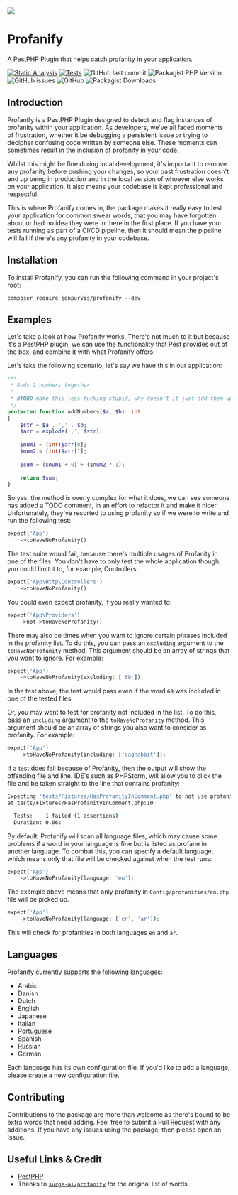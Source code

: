 <img src="art/banner.png">

# Profanify
A PestPHP Plugin that helps catch profanity in your application.

[![Static Analysis](https://github.com/JonPurvis/profanify/actions/workflows/static.yml/badge.svg)](https://github.com/JonPurvis/lawman/actions/workflows/static.yml)
[![Tests](https://github.com/JonPurvis/profanify/actions/workflows/tests.yml/badge.svg)](https://github.com/JonPurvis/lawman/actions/workflows/tests.yml)
![GitHub last commit](https://img.shields.io/github/last-commit/jonpurvis/profanify)
![Packagist PHP Version](https://img.shields.io/packagist/dependency-v/jonpurvis/profanify/php)
![GitHub issues](https://img.shields.io/github/issues/jonpurvis/profanify)
![GitHub](https://img.shields.io/github/license/jonpurvis/profanify)
![Packagist Downloads](https://img.shields.io/packagist/dt/jonpurvis/profanify)

## Introduction
Profanify is a PestPHP Plugin designed to detect and flag instances of profanity within your application. As developers, 
we've all faced moments of frustration, whether it be debugging a persistent issue or trying to decipher confusing code 
written by someone else. These moments can sometimes result in the inclusion of profanity in your code.

Whilst this might be fine during local development, it's important to remove any profanity before pushing 
your changes, so your past frustration doesn't end up being in production and in the local version of whoever else 
works on your application. It also means your codebase is kept professional and respectful. 

This is where Profanify comes in, the package makes it really easy to test your application for common swear words, that
you may have forgotten about or had no idea they were in there in the first place. If you have your tests running as
part of a CI/CD pipeline, then it should mean the pipeline will fail if there's any profanity in your codebase.

## Installation

To install Profanify, you can run the following command in your project's root:

```text
composer require jonpurvis/profanify --dev
```

## Examples

Let's take a look at how Profanify works. There's not much to it but because it's a PestPHP plugin, we can use the
functionality that Pest provides out of the box, and combine it with what Profanify offers.

Let's take the following scenario, let's say we have this in our application:

```php
/**
 * Adds 2 numbers together
 * 
 * @TODO make this less fucking stupid, why doesn't it just add them up?!? Absolute shit 
 */
protected function addNumbers($a, $b): int
{
    $str = $a . ',' . $b;
    $arr = explode(',', $str);
    
    $num1 = (int)$arr[0];
    $num2 = (int)$arr[1];
    
    $sum = ($num1 + 0) + ($num2 * 1);
    
    return $sum;
}
```

So yes, the method is overly complex for what it does, we can see someone has added a TODO comment, in an effort
to refactor it and make it nicer. Unfortunately, they've resorted to using profanity so if we were to write and run the
following test:

```php
expect('App')
    ->toHaveNoProfanity()
```

The test suite would fail, because there's multiple usages of Profanity in one of the files. You don't have to only
test the whole application though, you could limit it to, for example, Controllers:

```php
expect('App\Http\Controllers')
    ->toHaveNoProfanity()
```

You could even expect profanity, if you really wanted to:
```php
expect('App\Providers')
    ->not->toHaveNoProfanity()
```

There may also be times when you want to ignore certain phrases included in the profanity list. To do this, you can pass an `excluding` argument to the `toHaveNoProfanity` method. This argument should be an array of strings that you want to ignore. For example:

```php
expect('App')
    ->toHaveNoProfanity(excluding: ['69']);
```

In the test above, the test would pass even if the word `69` was included in one of the tested files.

Or, you may want to test for profanity not included in the list. To do this, pass an `including` argument to the `toHaveNoProfanity` method. This argument should be an array of strings you also want to consider as profanity. For example:

```php
expect('App')
    ->toHaveNoProfanity(including: ['dagnabbit']);
```

If a test does fail because of Profanity, then the output will show the offending file and line. IDE's such as PHPStorm,
will allow you to click the file and be taken straight to the line that contains profanity:

```bash
Expecting 'tests/Fixtures/HasProfanityInComment.php' to not use profanity.
at tests/Fixtures/HasProfanityInComment.php:10

  Tests:    1 failed (1 assertions)
  Duration: 0.06s
```

By default, Profanify will scan all language files, which may cause some problems if a word in your language is fine but
is listed as profane in another language. To combat this, you can specify a default language, which means only that file will be 
checked against when the test runs:

```php
expect('App')
    ->toHaveNoProfanity(language: 'en');
```

The example above means that only profanity in `Config/profanities/en.php` file will be picked up.

```php
expect('App')
    ->toHaveNoProfanity(language: ['en', 'ar']);
```

This will check for profanities in both languages `en` and `ar`.

## Languages
Profanify currently supports the following languages:

- Arabic
- Danish
- Dutch
- English
- Japanese
- Italian
- Portuguese
- Spanish
- Russian
- German

Each language has its own configuration file. If you'd like to add a language, please create a new configuration file.

## Contributing
Contributions to the package are more than welcome as there's bound to be extra words that need adding. Feel free to 
submit a Pull Request with any additions. If you have any issues using the package, then please open an Issue. 

## Useful Links & Credit
- [PestPHP](https://pestphp.com/)
- Thanks to [`surge-ai/profanity`](https://github.com/surge-ai/profanity) for the original list of words 

